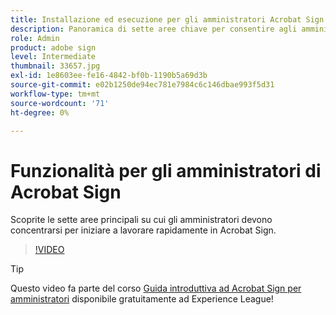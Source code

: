 ```yaml
---
title: Installazione ed esecuzione per gli amministratori Acrobat Sign
description: Panoramica di sette aree chiave per consentire agli amministratori di iniziare a lavorare rapidamente in Acrobat Sign
role: Admin
product: adobe sign
level: Intermediate
thumbnail: 33657.jpg
exl-id: 1e8603ee-fe16-4842-bf0b-1190b5a69d3b
source-git-commit: e02b1250de94ec781e7984c6c146dbae993f5d31
workflow-type: tm+mt
source-wordcount: '71'
ht-degree: 0%

---
```


# Funzionalità per gli amministratori di Acrobat Sign

Scoprite le sette aree principali su cui gli amministratori devono concentrarsi per iniziare a lavorare rapidamente in Acrobat Sign.

>[!VIDEO](https://video.tv.adobe.com/v/33657?hidetitle=true)

>[!TIP]
>
>Questo video fa parte del corso [Guida introduttiva ad Acrobat Sign per amministratori](https://experienceleague.adobe.com/?recommended=Sign-A-1-2020.2) disponibile gratuitamente ad Experience League!

